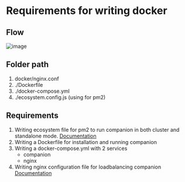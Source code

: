 # Requirements for writing docker

## Flow
![image](https://github.com/user-attachments/assets/0ae70649-99b7-42f4-99a6-5fb600ad7745)


## Folder path
1. docker/nginx.conf
2. ./Dockerfile
3. ./docker-compose.yml
4. ./ecosystem.config.js (using for pm2)

## Requirements
1. Writing ecosystem file for pm2 to run companion in both cluster and standalone mode. [Documentation](https://pm2.keymetrics.io/docs/usage/application-declaration/)
2. Writing a Dockerfile for installation and running companion
3. Writing a docker-compose.yml with 2 services
   - companion
   - nginx
4. Writing nginx configuration file for loadbalancing companion [Documentation](https://docs.nginx.com/nginx/admin-guide/load-balancer/http-load-balancer/)
